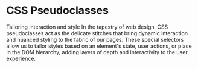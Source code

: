 # CSS Pseudoclasses

Tailoring interaction and style
In the tapestry of web design, CSS pseudoclasses act as the delicate stitches that bring dynamic interaction and nuanced styling to the fabric of our pages. These special selectors allow us to tailor styles based on an element's state, user actions, or place in the DOM hierarchy, adding layers of depth and interactivity to the user experience.

